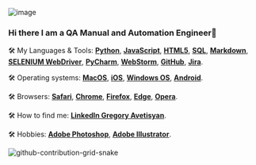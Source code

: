 ![image](https://user-images.githubusercontent.com/118332660/204694043-47bb629b-7102-49a7-8308-ada220619f74.png)

### Hi there I am a QA Manual and Automation Engineer👋

🛠️ My Languages & Tools: **[Python](https://www.python.org/)**, **[JavaScript](JavaScript.com)**, **[HTML5](https://html.com/)**, **[SQL]()**, **[Markdown](https://www.markdownguide.org/)**,  **[SELENIUM WebDriver](https://www.selenium.dev/documentation/webdriver/)**, **[PyCharm](https://www.jetbrains.com/pycharm/)**, **[WebStorm](https://www.jetbrains.com/webstorm/)**, **[GitHub](https://github.com/)**, **[Jira](https://www.atlassian.com/software/jira)**.

🛠️ Operating systems: **[MacOS](https://www.apple.com/macos/ventura/)**, **[iOS](https://www.apple.com/ios/ios-16/)**, **[Windows OS](https://www.microsoft.com/en-us/windows)**, **[Android](https://www.android.com/)**.

🛠️ Browsers: **[Safari](https://www.apple.com/safari/)**, **[Chrome](https://www.google.com/chrome/)**, **[Firefox](https://www.mozilla.org/en-US/)**, **[Edge](https://www.microsoft.com/en-us/edge?form=MM145U)**, **[Opera](https://www.opera.com/)**.


🛠️ How to find me: **[LinkedIn Gregory Avetisyan](https://www.linkedin.com/in/gregory-avetisyan/)**.


🛠️ Hobbies: **[Adobe Photoshop](https://www.adobe.com/products/photoshop.html)**, **[Adobe Illustrator](https://www.adobe.com/products/illustrator.html)**.

![github-contribution-grid-snake](https://user-images.githubusercontent.com/118332660/204910545-f01797ea-aef5-485d-b834-f9a82e14d9fd.svg)

<!--
**gregory-avetis/gregory-avetis** is a ✨ _special_ ✨ repository because its `README.md` (this file) appears on your GitHub profile.

Here are some ideas to get you started:

- 🔭 I’m currently working on ...
- 🌱 I’m currently learning ...
- 👯 I’m looking to collaborate on ...
- 🤔 I’m looking for help with ...
- 💬 Ask me about ...
- 📫 How to reach me: ...
- 😄 Pronouns: ...
- ⚡ Fun fact: ...
-->

